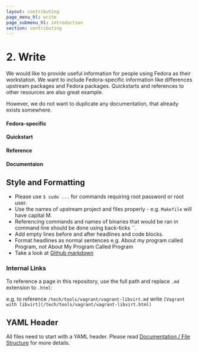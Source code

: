 ```yaml
---
layout: contributing
page_menu_hl: write
page_submenu_hl: introduction
section: contributing
---
```


# **2.** Write

We would like to provide useful information for people using Fedora as their workstation. We want to include Fedora-specific information like differences upstream packages and Fedora packages. Quickstarts and references to other resources are also great example.

However, we do not want to duplicate any documentation, that already exists somewhere.

<div class="row">

  <div class="col-md-3">
    <div class="panel panel-success">
      <div class="panel-body">
        <span class="glyphicon glyphicon-ok" style="color:green;font-size:30px"></span>
        <h4>Fedora-specific </h4>
      </div>
    </div>
  </div>
  <div class="col-md-3">
    <div class="panel panel-success">
      <div class="panel-body">
        <span class="glyphicon glyphicon-ok" style="color:green;font-size:30px"></span>
        <h4>Quickstart </h4>
      </div>
    </div>
  </div>
  <div class="col-md-3">
    <div class="panel panel-success">
      <div class="panel-body">
        <span class="glyphicon glyphicon-ok" style="color:green;font-size:30px"></span>
        <h4>Reference </h4>
      </div>
    </div>
  </div>
  <div class="col-md-3">
    <div class="panel panel-danger">
      <div class="panel-body">
        <span class="glyphicon glyphicon-remove" style="color:#c00;font-size:30px"></span>
        <h4>Documentaion </h4>
      </div>
    </div>
  </div>
</div>

## Style and Formatting

* Please use `$ sudo ...` for commands requiring root password or root user.
* Use the names of upstream project and files properly - e.g. `Makefile` will have capital M.
* Referencing commands and names of binaries that would be ran in command line should be done using back-ticks ``.
* Add empty lines before and after headlines and code blocks.
* Format headlines as normal sentences e.g. About my program called Program, *not* About My Program Called Program
* Take a look at [Github markdown](https://github.com/adam-p/markdown-here/wiki/Markdown-Cheatsheet)

### Internal Links

To reference a page in this repository, use the full path and replace `.md` extension to `.html`:

e.g. to reference `/tech/tools/vagrant/vagrant-libvirt.md` write `[Vagrant with libvirt](/tech/tools/vagrant/vagrant-libvirt.html)`

## YAML Header
All files need to start with a YAML header. Please read [Documentation / File Structure](/doc/file-structure.html) for more details.
